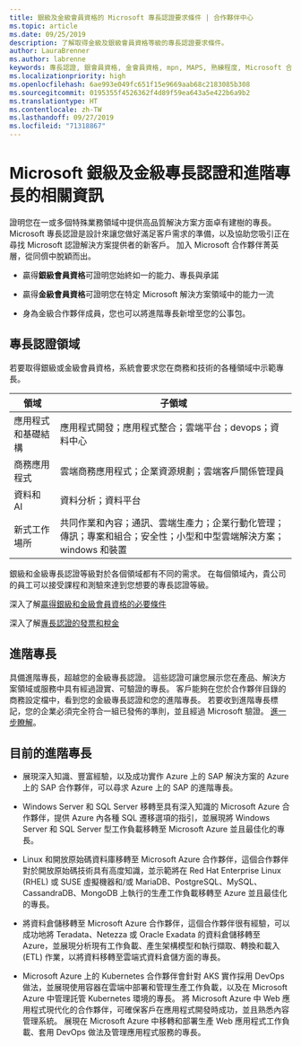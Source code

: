 ```yaml
---
title: 銀級及金級會員資格的 Microsoft 專長認證要求條件 | 合作夥伴中心
ms.topic: article
ms.date: 09/25/2019
description: 了解取得金級及銀級會員資格等級的專長認證要求條件。
author: LauraBrenner
ms.author: labrenne
keywords: 專長認證, 銀會員資格, 金會員資格, mpn, MAPS, 熟練程度, Microsoft 合作夥伴網路, 網路會員資格, 進階專長
ms.localizationpriority: high
ms.openlocfilehash: 6ae993e049fc651f15e9669aab68c2183085b308
ms.sourcegitcommit: 0195355f4526362f4d89f59ea643a5e422b6a9b2
ms.translationtype: HT
ms.contentlocale: zh-TW
ms.lasthandoff: 09/27/2019
ms.locfileid: "71318867"
---
```

# <a name="information-about-microsoft-silver-and-gold-competencies-and-advanced-specializations"></a>Microsoft 銀級及金級專長認證和進階專長的相關資訊


證明您在一或多個特殊業務領域中提供高品質解決方案方面卓有建樹的專長。 Microsoft 專長認證是設計來讓您做好滿足客戶需求的準備，以及協助您吸引正在尋找 Microsoft 認證解決方案提供者的新客戶。 加入 Microsoft 合作夥伴菁英層，從同儕中脫穎而出。

- 贏得**銀級會員資格**可證明您始終如一的能力、專長與承諾

- 贏得**金級會員資格**可證明您在特定 Microsoft 解決方案領域中的能力一流

- 身為金級合作夥伴成員，您也可以將進階專長新增至您的公事包。

## <a name="competency-areas"></a>專長認證領域

若要取得銀級或金級會員資格，系統會要求您在商務和技術的各種領域中示範專長。

|**領域**            |**子領域**                    |
|--------------------|--------------------------------|
|應用程式和基礎結構|應用程式開發；應用程式整合；雲端平台；devops；資料中心|
|商務應用程式 |雲端商務應用程式；企業資源規劃；雲端客戶關係管理員|
|資料和 AI|資料分析；資料平台|
|新式工作場所| 共同作業和內容；通訊、雲端生產力；企業行動化管理；傳訊；專案和組合；安全性；小型和中型雲端解決方案；windows 和裝置|

銀級和金級專長認證等級對於各個領域都有不同的需求。 在每個領域內，貴公司的員工可以接受課程和測驗來達到您想要的專長認證等級。


深入了解[贏得銀級和金級會員資格的必要條件](https://partner.microsoft.com/membership/competencies)

深入了解[專長認證的發票和稅金](mpn-view-print-maps-invoice.md)

## <a name="advanced-specializations"></a>進階專長

具備進階專長，超越您的金級專長認證。 這些認證可讓您展示您在產品、解決方案領域或服務中具有經過證實、可驗證的專長。 客戶能夠在您於合作夥伴目錄的商務設定檔中，看到您的金級專長認證和您的進階專長。 若要收到進階專長標記，您的企業必須完全符合一組已發佈的準則，並且經過 Microsoft 驗證。 [進一步瞭解](https://partner.microsoft.com/membership/competencies#tab-content-2)。 

## <a name="the-current-advanced-specializations"></a>目前的進階專長

- 展現深入知識、豐富經驗，以及成功實作 Azure 上的 SAP 解決方案的 Azure 上的 SAP 合作夥伴，可以尋求 Azure 上的 SAP 的進階專長。

- Windows Server 和 SQL Server 移轉至具有深入知識的 Microsoft Azure 合作夥伴，提供 Azure 內各種 SQL 遷移選項的指引，並展現將 Windows Server 和 SQL Server 型工作負載移轉至 Microsoft Azure 並且最佳化的專長。 

- Linux 和開放原始碼資料庫移轉至 Microsoft Azure 合作夥伴，這個合作夥伴對於開放原始碼技術具有高度知識，並示範將在 Red Hat Enterprise Linux (RHEL) 或 SUSE 虛擬機器和/或 MariaDB、PostgreSQL、MySQL、CassandraDB、MongoDB 上執行的生產工作負載移轉至 Azure 並且最佳化的專長。

- 將資料倉儲移轉至 Microsoft Azure 合作夥伴，這個合作夥伴很有經驗，可以成功地將 Teradata、Netezza 或 Oracle Exadata 的資料倉儲移轉至 Azure，並展現分析現有工作負載、產生架構模型和執行擷取、轉換和載入 (ETL) 作業，以將資料移轉至雲端式資料倉儲方面的專長。

- Microsoft Azure 上的 Kubernetes 合作夥伴會針對 AKS 實作採用 DevOps 做法，並展現使用容器在雲端中部署和管理生產工作負載，以及在 Microsoft Azure 中管理託管 Kubernetes 環境的專長。
將 Microsoft Azure 中 Web 應用程式現代化的合作夥伴，可確保客戶在應用程式開發時成功，並且熟悉內容管理系統。 展現在 Microsoft Azure 中移轉和部署生產 Web 應用程式工作負載、套用 DevOps 做法及管理應用程式服務的專長。